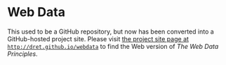 # Web Data

This used to be a GitHub repository, but now has been converted into a GitHub-hosted project site. Please visit [the project site page at `http://dret.github.io/webdata`](http://dret.github.io/webdata) to find the Web version of *The Web Data Principles*.

